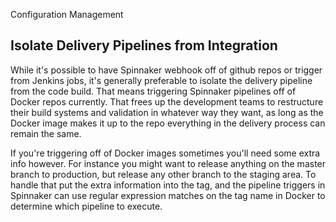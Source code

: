 Configuration Management

## Isolate Delivery Pipelines from Integration

While it's possible to have Spinnaker webhook off of github repos or trigger from Jenkins jobs, it's generally
preferable to isolate the delivery pipeline from the code build. That means triggering Spinnaker pipelines off of
Docker repos currently. That frees up the development teams to restructure their build systems and validation in
whatever way they want, as long as the Docker image makes it up to the repo everything in the delivery process
can remain the same.

If you're triggering off of Docker images sometimes you'll need some extra info however. For instance you might
want to release anything on the master branch to production, but release any other branch to the staging area.
To handle that put the extra information into the tag, and the pipeline triggers in Spinnaker can use regular
expression matches on the tag name in Docker to determine which pipeline to execute.
